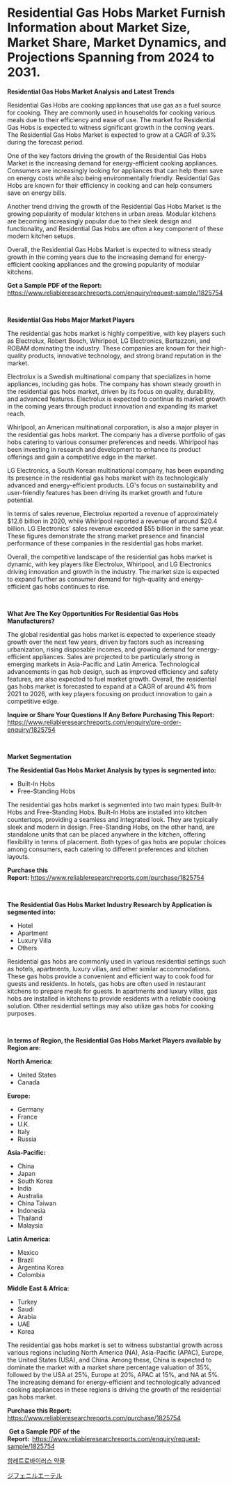 <p><h1>Residential Gas Hobs Market Furnish Information about Market Size, Market Share, Market Dynamics, and Projections Spanning from 2024 to 2031.</h1></p><p><strong>Residential Gas Hobs Market Analysis and Latest Trends</strong></p>
<p><p>Residential Gas Hobs are cooking appliances that use gas as a fuel source for cooking. They are commonly used in households for cooking various meals due to their efficiency and ease of use. The market for Residential Gas Hobs is expected to witness significant growth in the coming years. The Residential Gas Hobs Market is expected to grow at a CAGR of 9.3% during the forecast period.</p><p>One of the key factors driving the growth of the Residential Gas Hobs Market is the increasing demand for energy-efficient cooking appliances. Consumers are increasingly looking for appliances that can help them save on energy costs while also being environmentally friendly. Residential Gas Hobs are known for their efficiency in cooking and can help consumers save on energy bills.</p><p>Another trend driving the growth of the Residential Gas Hobs Market is the growing popularity of modular kitchens in urban areas. Modular kitchens are becoming increasingly popular due to their sleek design and functionality, and Residential Gas Hobs are often a key component of these modern kitchen setups.</p><p>Overall, the Residential Gas Hobs Market is expected to witness steady growth in the coming years due to the increasing demand for energy-efficient cooking appliances and the growing popularity of modular kitchens.</p></p>
<p><strong>Get a Sample PDF of the Report:&nbsp;</strong> <a href="https://www.reliableresearchreports.com/enquiry/request-sample/1825754">https://www.reliableresearchreports.com/enquiry/request-sample/1825754</a></p>
<p>&nbsp;</p>
<p><strong>Residential Gas Hobs Major Market Players</strong></p>
<p><p>The residential gas hobs market is highly competitive, with key players such as Electrolux, Robert Bosch, Whirlpool, LG Electronics, Bertazzoni, and ROBAM dominating the industry. These companies are known for their high-quality products, innovative technology, and strong brand reputation in the market.</p><p>Electrolux is a Swedish multinational company that specializes in home appliances, including gas hobs. The company has shown steady growth in the residential gas hobs market, driven by its focus on quality, durability, and advanced features. Electrolux is expected to continue its market growth in the coming years through product innovation and expanding its market reach.</p><p>Whirlpool, an American multinational corporation, is also a major player in the residential gas hobs market. The company has a diverse portfolio of gas hobs catering to various consumer preferences and needs. Whirlpool has been investing in research and development to enhance its product offerings and gain a competitive edge in the market.</p><p>LG Electronics, a South Korean multinational company, has been expanding its presence in the residential gas hobs market with its technologically advanced and energy-efficient products. LG's focus on sustainability and user-friendly features has been driving its market growth and future potential.</p><p>In terms of sales revenue, Electrolux reported a revenue of approximately $12.6 billion in 2020, while Whirlpool reported a revenue of around $20.4 billion. LG Electronics' sales revenue exceeded $55 billion in the same year. These figures demonstrate the strong market presence and financial performance of these companies in the residential gas hobs market.</p><p>Overall, the competitive landscape of the residential gas hobs market is dynamic, with key players like Electrolux, Whirlpool, and LG Electronics driving innovation and growth in the industry. The market size is expected to expand further as consumer demand for high-quality and energy-efficient gas hobs continues to rise.</p></p>
<p>&nbsp;</p>
<p><strong>What Are The Key Opportunities For Residential Gas Hobs Manufacturers?</strong></p>
<p><p>The global residential gas hobs market is expected to experience steady growth over the next few years, driven by factors such as increasing urbanization, rising disposable incomes, and growing demand for energy-efficient appliances. Sales are projected to be particularly strong in emerging markets in Asia-Pacific and Latin America. Technological advancements in gas hob design, such as improved efficiency and safety features, are also expected to fuel market growth. Overall, the residential gas hobs market is forecasted to expand at a CAGR of around 4% from 2021 to 2026, with key players focusing on product innovation to gain a competitive edge.</p></p>
<p><strong>Inquire or Share Your Questions If Any Before Purchasing This Report:</strong> <a href="https://www.reliableresearchreports.com/enquiry/pre-order-enquiry/1825754">https://www.reliableresearchreports.com/enquiry/pre-order-enquiry/1825754</a></p>
<p>&nbsp;</p>
<p><strong>Market Segmentation</strong></p>
<p><strong>The Residential Gas Hobs Market Analysis by types is segmented into:</strong></p>
<p><ul><li>Built-In Hobs</li><li>Free-Standing Hobs</li></ul></p>
<p><p>The residential gas hobs market is segmented into two main types: Built-In Hobs and Free-Standing Hobs. Built-In Hobs are installed into kitchen countertops, providing a seamless and integrated look. They are typically sleek and modern in design. Free-Standing Hobs, on the other hand, are standalone units that can be placed anywhere in the kitchen, offering flexibility in terms of placement. Both types of gas hobs are popular choices among consumers, each catering to different preferences and kitchen layouts.</p></p>
<p><strong>Purchase this Report:&nbsp;</strong><a href="https://www.reliableresearchreports.com/purchase/1825754">https://www.reliableresearchreports.com/purchase/1825754</a></p>
<p>&nbsp;</p>
<p><strong>The Residential Gas Hobs Market Industry Research by Application is segmented into:</strong></p>
<p><ul><li>Hotel</li><li>Apartment</li><li>Luxury Villa</li><li>Others</li></ul></p>
<p><p>Residential gas hobs are commonly used in various residential settings such as hotels, apartments, luxury villas, and other similar accommodations. These gas hobs provide a convenient and efficient way to cook food for guests and residents. In hotels, gas hobs are often used in restaurant kitchens to prepare meals for guests. In apartments and luxury villas, gas hobs are installed in kitchens to provide residents with a reliable cooking solution. Other residential settings may also utilize gas hobs for cooking purposes.</p></p>
<p>&nbsp;</p>
<p><strong>In terms of Region, the Residential Gas Hobs Market Players available by Region are:</strong></p>
<p>
    <p> <strong> North America: </strong>
        <ul>
            <li>United States</li>
            <li>Canada</li>
        </ul>
        </p> 
    <p> <strong> Europe: </strong>
        <ul>
            <li>Germany</li>
            <li>France</li>
            <li>U.K.</li>
            <li>Italy</li>
            <li>Russia</li>
        </ul>
        </p> 
    <p> <strong> Asia-Pacific: </strong>
        <ul>
            <li>China</li>
            <li>Japan</li>
            <li>South Korea</li>
            <li>India</li>
            <li>Australia</li>
            <li>China Taiwan</li>
            <li>Indonesia</li>
            <li>Thailand</li>
            <li>Malaysia</li>
        </ul>
        </p> 
    <p> <strong> Latin America: </strong>
        <ul>
            <li>Mexico</li>
            <li>Brazil</li>
            <li>Argentina Korea</li>
            <li>Colombia</li>
        </ul>
        </p> 
    <p> <strong> Middle East & Africa: </strong>
        <ul>
            <li>Turkey</li>
            <li>Saudi</li>
            <li>Arabia</li>
            <li>UAE</li>
            <li>Korea</li>
        </ul>
    </p>
    </p>
<p><p>The residential gas hobs market is set to witness substantial growth across various regions including North America (NA), Asia-Pacific (APAC), Europe, the United States (USA), and China. Among these, China is expected to dominate the market with a market share percentage valuation of 35%, followed by the USA at 25%, Europe at 20%, APAC at 15%, and NA at 5%. The increasing demand for energy-efficient and technologically advanced cooking appliances in these regions is driving the growth of the residential gas hobs market.</p></p>
<p><strong>Purchase this Report: </strong><a href="https://www.reliableresearchreports.com/purchase/1825754">https://www.reliableresearchreports.com/purchase/1825754</a></p>
<p>&nbsp;<strong>Get a Sample PDF of the Report:&nbsp;&nbsp;</strong><a href="https://www.reliableresearchreports.com/enquiry/request-sample/1825754">https://www.reliableresearchreports.com/enquiry/request-sample/1825754</a></p>
<p><strong></strong></p>
<p><p><a href="https://github.com/crfsywufhm81415/Market-Research-Report-List-1/blob/main/13778906499.md">항레트로바이러스 약물</a></p><p><a href="https://github.com/oafhukehf4709715/Market-Research-Report-List-1/blob/main/19570327463.md">ジフェニルエーテル</a></p></p>